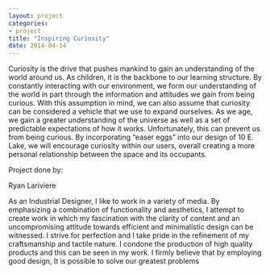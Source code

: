 ```yaml
---
layout: project
categories: 
- project
title: "Inspiring Curiosity"
date: 2014-04-14
---
```


Curiosity is the drive that pushes mankind to gain an understanding of the world around us. As children, it is the backbone to our learning structure. By constantly interacting with our environment, we form our understanding of the world in part through the information and attitudes we gain from being curious. With this assumption in mind, we can also assume that curiosity can be considered a vehicle that we use to expand ourselves.  As we age, we gain a greater understanding of the universe as well as a set of predictable expectations of how it works. Unfortunately, this can prevent us from being curious. By incorporating “easer eggs” into our design of 10 E. Lake, we will encourage curiosity within our users, overall creating a more personal relationship between the space and its occupants.


Project done by: 

Ryan Lariviere

As an Industrial Designer, I like to work in a variety of media.
By emphasizing a combination of functionality and aesthetics, I attempt to create work in which my fascination with the clarity of content and an uncompromising attitude towards efficient and minimalistic design can be witnessed. I strive for perfection and I take pride in the refinement of my craftsmanship and tactile nature. I condone the production of high quality products and this can be seen in my work. I firmly believe that by employing good design, It is possible to solve our greatest problems


